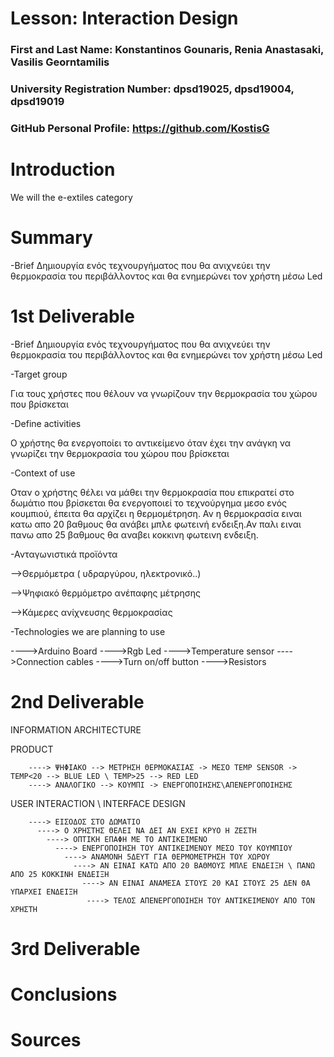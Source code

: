 # Lesson: Interaction Design

### First and Last Name: Konstantinos Gounaris, Renia Anastasaki, Vasilis Georntamilis 
### University Registration Number: dpsd19025, dpsd19004, dpsd19019
### GitHub Personal Profile: https://github.com/KostisG

# Introduction
We will the e-extiles category

# Summary
-Brief 
Δημιουργία ενός τεχνουργήματος που θα ανιχνεύει την θερμοκρασία του περιβάλλοντος και θα ενημερώνει τον χρήστη μέσω Led

# 1st Deliverable
-Brief 
Δημιουργία ενός τεχνουργήματος που θα ανιχνεύει την θερμοκρασία του περιβάλλοντος και θα ενημερώνει τον χρήστη μέσω Led

-Target group 

Για τους χρήστες που θέλουν να γνωρίζουν την θερμοκρασία του χώρου που βρίσκεται

-Define activities 

Ο χρήστης θα ενεργοποίει το αντικείμενο όταν έχει την ανάγκη να γνωρίζει την θερμοκρασία του χώρου που βρίσκεται 

-Context of use 

Oταν ο χρήστης θέλει να μάθει την θερμοκρασία που επικρατεί στο δωμάτιο που βρίσκεται θα ενεργοποιεί το τεχνούργημα μεσο ενός κουμπιού, έπειτα θα αρχίζει η θερμομέτρηση. Αν η θερμοκρασία ειναι κατω απο 20 βαθμους θα ανάβει μπλε φωτεινή ενδειξη.Αν παλι ειναι πανω απο 25 βαθμους θα αναβει κοκκινη φωτεινη ενδειξη.  


-Ανταγωνιστικά προϊόντα 


-->Θερμόμετρα ( υδραργύρου, ηλεκτρονικό..)

-->Ψηφιακό θερμόμετρο ανέπαφης μέτρησης 

-->Κάμερες ανίχνευσης θερμοκρασίας


-Technologies we are planning to use 

---->Arduino Board
---->Rgb Led 
---->Temperature sensor 
---->Connection cables
---->Turn on/off button 
---->Resistors

# 2nd Deliverable
INFORMATION ARCHITECTURE

PRODUCT 

        ----> ΨΗΦΙΑΚΟ --> ΜΕΤΡΗΣΗ ΘΕΡΜΟΚΑΣΙΑΣ -> ΜΕΣΟ TEMP SENSOR -> ΤΕMP<20 --> BLUE LED \ TEMP>25 --> RED LED 
        ----> ΑΝΑΛΟΓΙΚΟ --> ΚΟΥΜΠΙ -> ΕΝΕΡΓΟΠΟΙΗΣΗΣ\ΑΠΕΝΕΡΓΟΠΟΙΗΣΗΣ
      
      

USER INTERACTION \ INTERFACE DESIGN 

        ----> ΕΙΣΟΔΟΣ ΣΤΟ ΔΩΜΑΤΙΟ
          ----> Ο ΧΡΗΣΤΗΣ ΘΕΛΕΙ ΝΑ ΔΕΙ ΑΝ ΕΧΕΙ ΚΡΥΟ Η ΖΕΣΤΗ
            ----> ΟΠΤΙΚΗ ΕΠΑΦΗ ΜΕ ΤΟ ΑΝΤΙΚΕΙΜΕΝΟ
              ----> ΕΝΕΡΓΟΠΟΙΗΣΗ ΤΟΥ ΑΝΤΙΚΕΙΜΕΝΟΥ ΜΕΣΟ ΤΟΥ ΚΟΥΜΠΙΟΥ 
                ----> ΑΝΑΜΟΝΗ 5ΔΕΥΤ ΓΙΑ ΘΕΡΜΟΜΕΤΡΗΣΗ ΤΟΥ ΧΩΡΟΥ 
                  ----> ΑΝ ΕΙΝΑΙ ΚΑΤΩ ΑΠΟ 20 ΒΑΘΜΟΥΣ ΜΠΛΕ ΕΝΔΕΙΞΗ \ ΠΑΝΩ ΑΠΟ 25 ΚΟΚΚΙΝΗ ΕΝΔΕΙΞΗ
                    ----> ΑΝ ΕΙΝΑΙ ΑΝΑΜΕΣΑ ΣΤΟΥΣ 20 ΚΑΙ ΣΤΟΥΣ 25 ΔΕΝ ΘΑ ΥΠΑΡΧΕΙ ΕΝΔΕΙΞΗ
                     ----> ΤΕΛΟΣ ΑΠΕΝΕΡΓΟΠΟΙΗΣΗ ΤΟΥ ΑΝΤΙΚΕΙΜΕΝΟΥ ΑΠΟ ΤΟΝ ΧΡΗΣΤΗ
                    







# 3rd Deliverable




# Conclusions


# Sources







